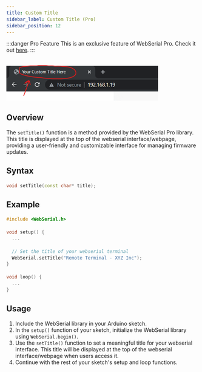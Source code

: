 ```yaml
---
title: Custom Title
sidebar_label: Custom Title (Pro)
sidebar_position: 12
---
```


:::danger Pro Feature
This is an exclusive feature of WebSerial Pro. Check it out [here](https://webserial.pro).
:::

<br/>

<img src="/v3/img/custom-title.png" alt="Custom Title" width="400px" />

<br/>


## Overview 

The `setTitle()` function is a method provided by the WebSerial Pro library. This title is displayed at the top of the webserial interface/webpage, providing a user-friendly and customizable interface for managing firmware updates.

## Syntax

```cpp
void setTitle(const char* title);
```

## Example

```cpp
#include <WebSerial.h>

void setup() {
  ...

  // Set the title of your webserial terminal
  WebSerial.setTitle("Remote Terminal - XYZ Inc");
}

void loop() {
  ...
}
```

## Usage

1. Include the WebSerial library in your Arduino sketch.
2. In the `setup()` function of your sketch, initialize the WebSerial library using `WebSerial.begin()`.
3. Use the `setTitle()` function to set a meaningful title for your webserial interface. This title will be displayed at the top of the webserial interface/webpage when users access it.
4. Continue with the rest of your sketch's setup and loop functions.
